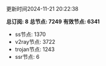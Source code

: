 更新时间2024-11-21 20:22:38

**总订阅: 8**
**总节点: 7249**
**有效节点: 6341**
- ss节点: 1370
- v2ray节点: 3722
- trojan节点: 1243
- ssr节点: 6
